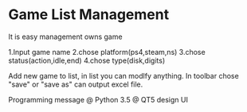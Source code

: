 # Game List Management
It is easy management owns game

1.Input game name
2.chose platform(ps4,steam,ns)
3.chose status(action,idle,end)
4.chose type(disk,digits)

Add new game to list, in list you can modlfy anything.
In toolbar chose "save" or "save as" can output excel file.

Programming message
@ Python 3.5
@ QT5 design UI
